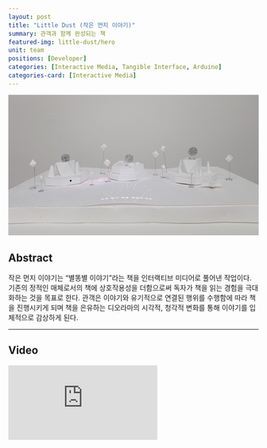 ```yaml
---
layout: post
title: "Little Dust (작은 먼지 이야기)"
summary: 관객과 함께 완성되는 책
featured-img: little-dust/hero
unit: team
positions: [Developer]
categories: [Interactive Media, Tangible Interface, Arduino]
categories-card: [Interactive Media]
---
```


![Little Dust](/assets/img/posts/little-dust/front.jpg#center)
## Abstract
작은 먼지 이야기는 “별똥별 이야기”라는 책을 인터랙티브 미디어로 풀어낸 작업이다. 기존의 정적인 매체로서의 책에 상호작용성을 더함으로써 독자가 책을 읽는 경험을 극대화하는 것을 목표로 한다. 관객은 이야기와 유기적으로 연결된 행위를 수행함에 따라 책을 진행시키게 되며 책을 은유하는 디오라마의 시각적, 청각적 변화를 통해 이야기를 입체적으로 감상하게 된다.

***

## Video
<div class="video-container">
	<iframe class="video-frame" src="https://www.youtube.com/embed/a24myr6ZH2k" frameborder="0" allow="accelerometer; autoplay; encrypted-media; gyroscope; picture-in-picture" allowfullscreen></iframe>
</div>